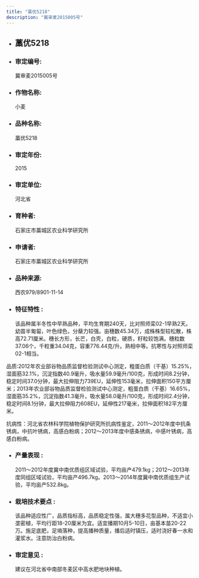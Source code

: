 ```yaml
---
title: "藁优5218"
description: "冀审麦2015005号"
---
```

* ## 藁优5218
* ###  审定编号:  
   冀审麦2015005号

*  ### 作物名称:  
   小麦

*   ###  品种名称: 
    藁优5218

*   ### 审定年份: 
    2015

*   ### 审定单位:  
    河北省

*   ### 育种者:  
    石家庄市藁城区农业科学研究所

*   ### 申请者:  
    石家庄市藁城区农业科学研究所

*   ### 品种来源:  
    西农979/8901-11-14

*   ### 特征特性 : 
    该品种属半冬性中早熟品种，平均生育期240天，比对照师栾02-1早熟2天。幼苗半匍匐，叶色绿色，分蘖力较强。亩穗数45.34万，成株株型较松散，株高72.71厘米。穗长方形，长芒，白壳，白粒，硬质，籽粒较饱满。穗粒数37.06个，千粒重34.04克，容重776.44克/升。熟相中等。抗寒性与对照师栾02-1相当。
品质:2012年农业部谷物品质监督检验测试中心测定，粗蛋白质（干基）15.25%，湿面筋32.1%，沉淀指数40.9毫升，吸水量59.9毫升/100克，形成时间8.2分钟，稳定时间37.0分钟，最大拉伸阻力739EU，延伸性153毫米，拉伸面积150平方厘米；2013年农业部谷物品质监督检验测试中心测定，粗蛋白质（干基）16.65%，湿面筋35.2%，沉淀指数41.3毫升，吸水量58.0毫升/100克，形成时间2.4分钟，稳定时间8.1分钟，最大拉伸阻力608EU，延伸性217毫米，拉伸面积182平方厘米。
 抗病性：河北省农林科学院植物保护研究所抗病性鉴定，2011～2012年度中抗条锈病，中抗叶锈病，高感白粉病；2012～2013年度中感条锈病，中感叶锈病，高感白粉病。

*   ### 产量表现 : 
    2011～2012年度冀中南优质组区域试验，平均亩产479.1kg；2012～2013年度同组区域试验，平均亩产496.7kg。2013～2014年度冀中南优质组生产试验，平均亩产532.8kg。

*   ### 栽培技术要点 : 
    该品种适应性广，品质指标高，品质稳定性强，属大穗多花型品种，不适宜小垄密植，平均行距18-20厘米为宜。适宜播期10月5-10日，亩基本苗20-22万。施足底肥，足墒落种，提高播种质量，播后适时镇压，适时浇好春一水和灌浆水。注意防治白粉病。

*   ### 审定意见 : 
    建议在河北省中南部冬麦区中高水肥地块种植。
